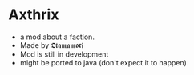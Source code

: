 # Axthrix 
* a mod about a faction.
* Made by 𝕺𝖙𝖆𝖒𝖆𝖒𝖔𝖗𝖎  
* Mod is still in development 
* might be ported to java (don't expect it to happen)